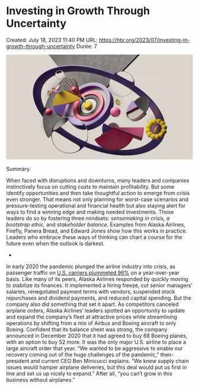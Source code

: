 # Investing in Growth Through Uncertainty

Created: July 18, 2023 11:40 PM
URL: https://hbr.org/2023/07/investing-in-growth-through-uncertainty
Durée: 7

![Investing%20in%20Growth%20Through%20Uncertainty%202899aab47e14451db21c37f9a42c341e/S23041_PLASTICBIONIC.jpg](Investing%20in%20Growth%20Through%20Uncertainty%202899aab47e14451db21c37f9a42c341e/S23041_PLASTICBIONIC.jpg)

Summary.

When faced with disruptions and downturns, many leaders and companies instinctively focus on cutting costs to maintain profitability. But some identify opportunities and then take thoughtful action to emerge from crisis even stronger. That means not only planning for worst-case scenarios and pressure-testing operational and financial health but also staying alert for ways to find a winning edge and making needed investments. Those leaders do so by fostering three mindsets: *sensemaking in crisis, a bootstrap ethic,* and *stakeholder balance.* Examples from Alaska Airlines, Firefly, Panera Bread, and Edward Jones show how this works in practice. Leaders who embrace these ways of thinking can chart a course for the future even when the outlook is darkest.

- *[](https://hbr.org/product/investing-in-growth-through-uncertainty/S23041-PDF-ENG)*

In early 2020 the pandemic plunged the airline industry into crisis, as passenger traffic on [U.S. carriers plummeted 96%](https://www.gao.gov/products/gao-22-104429#:~:text=The%20COVID%2D19%20pandemic%20had,shops%2C%20and%20the%20supply%20chain) on a year-over-year basis. Like many of its peers, Alaska Airlines responded by quickly moving to stabilize its finances. It implemented a hiring freeze, cut senior managers’ salaries, renegotiated payment terms with vendors, suspended stock repurchases and dividend payments, and reduced capital spending. But the company also did something that set it apart. As competitors canceled airplane orders, Alaska Airlines’ leaders spotted an opportunity to update and expand the company’s fleet at attractive prices while streamlining operations by shifting from a mix of Airbus and Boeing aircraft to only Boeing. Confident that its balance sheet was strong, the company announced in December 2020 that it had agreed to buy 68 Boeing planes, with an option to buy 52 more. It was the only major U.S. airline to place a large aircraft order that year. “We wanted to be aggressive to enable our recovery coming out of the huge challenges of the pandemic,” then-president and current CEO Ben Minicucci explains. “We knew supply chain issues would hamper airplane deliveries, but this deal would put us first in line and set us up nicely to expand.” After all, “you can’t grow in this business without airplanes.”